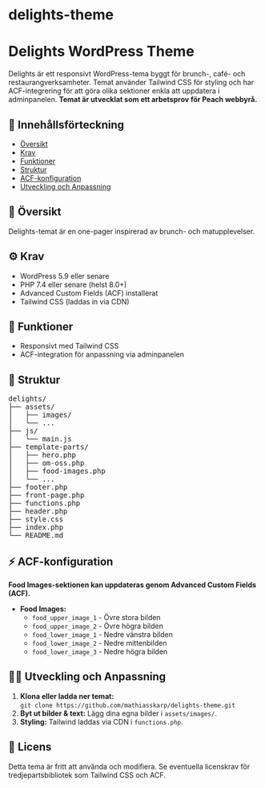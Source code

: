 # delights-theme
<h1>Delights WordPress Theme</h1>
<p>Delights är ett responsivt WordPress-tema byggt för brunch-, café- och restaurangverksamheter. 
   Temat använder Tailwind CSS för styling och har ACF-integrering 
   för att göra olika sektioner enkla att uppdatera i adminpanelen. <strong>Temat är utvecklat som ett arbetsprov för Peach webbyrå.</strong></p>

<h2>📌 Innehållsförteckning</h2>
<ul>
    <li><a href="#oversikt">Översikt</a></li>
    <li><a href="#krav">Krav</a></li>
    <li><a href="#funktioner">Funktioner</a></li>
    <li><a href="#struktur">Struktur</a></li>
    <li><a href="#acf">ACF-konfiguration</a></li>
    <li><a href="#utveckling">Utveckling och Anpassning</a></li>
</ul>

<h2 id="oversikt">🎨 Översikt</h2>
<p>Delights-temat är en one-pager inspirerad av brunch- och matupplevelser. </p>

<h2 id="krav">⚙️ Krav</h2>
<ul>
    <li>WordPress 5.9 eller senare</li>
    <li>PHP 7.4 eller senare (helst 8.0+)</li>
    <li>Advanced Custom Fields (ACF) installerat</li>
    <li>Tailwind CSS (laddas in via CDN)</li>
</ul>

<h2 id="funktioner">🚀 Funktioner</h2>
<ul>
    <li>Responsivt med Tailwind CSS</li>
    <li>ACF-integration för anpassning via adminpanelen</li>
</ul>

<h2 id="struktur">📁 Struktur</h2>
<pre>
delights/
├── assets/
│   ├── images/
│   └── ...
├── js/
│   └── main.js
├── template-parts/
│   ├── hero.php
│   ├── om-oss.php
│   ├── food-images.php
│   └── ...
├── footer.php
├── front-page.php
├── functions.php
├── header.php
├── style.css
├── index.php
└── README.md
</pre>

<h2 id="acf">⚡ ACF-konfiguration</h2>
<p><strong>Food Images-sektionen kan uppdateras genom Advanced Custom Fields (ACF).</strong></p>

<ul>
    <li><strong>Food Images:</strong> 
        <ul>
            <li><code>food_upper_image_1</code> - Övre stora bilden</li>
            <li><code>food_upper_image_2</code> - Övre högra bilden</li>
            <li><code>food_lower_image_1</code> - Nedre vänstra bilden</li>
            <li><code>food_lower_image_2</code> - Nedre mittenbilden</li>
            <li><code>food_lower_image_3</code> - Nedre högra bilden</li>
        </ul>
    </li>
</ul>

<h2 id="utveckling">👨‍💻 Utveckling och Anpassning</h2>
<ol>
    <li><strong>Klona eller ladda ner temat:</strong> <br>
        <code>git clone https://github.com/mathiasskarp/delights-theme.git</code>
    </li>
    <li><strong>Byt ut bilder & text:</strong> Lägg dina egna bilder i <code>assets/images/</code>.</li>
    <li><strong>Styling:</strong> Tailwind laddas via CDN i <code>functions.php</code>.</li>
</ol>

<h2>📜 Licens</h2>
<p>Detta tema är fritt att använda och modifiera. Se eventuella licenskrav för tredjepartsbibliotek som Tailwind CSS och ACF.</p>

